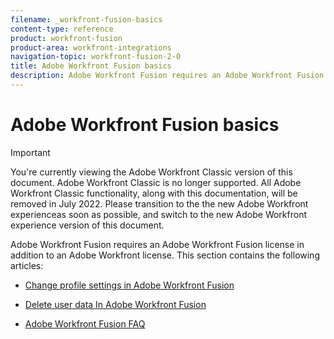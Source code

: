 ```yaml
---
filename: _workfront-fusion-basics
content-type: reference
product: workfront-fusion
product-area: workfront-integrations
navigation-topic: workfront-fusion-2-0
title: Adobe Workfront Fusion basics
description: Adobe Workfront Fusion requires an Adobe Workfront Fusion license in addition to an Adobe Workfront license.
---
```


# Adobe Workfront Fusion basics

>[!IMPORTANT]
>
>You're currently viewing the Adobe Workfront Classic version of this document. Adobe Workfront Classic is no longer supported. All Adobe Workfront Classic functionality, along with this documentation, will be removed in July 2022. Please transition to the the new Adobe Workfront experienceas soon as possible, and switch to the new Adobe Workfront experience version of this document.

Adobe Workfront Fusion requires an Adobe Workfront Fusion license in addition to an Adobe Workfront license.
This section contains the following articles:

* [Change profile settings in Adobe Workfront Fusion](../../workfront-fusion/workfront-fusion-basics/change-profile-settings.md)

  <!--
  <li data-mc-conditions="QuicksilverOrClassic.Draft mode"><a href="../../workfront-fusion/workfront-fusion-basics/change-your-email-address.md" class="MCXref xref">Change your email address in Adobe Workfront Fusion</a> </li>
  -->

* [Delete user data In Adobe Workfront Fusion](../../workfront-fusion/workfront-fusion-basics/delete-user-data.md)

  <!--
  <li data-mc-conditions="QuicksilverOrClassic.Draft mode"><a href="../../workfront-fusion/workfront-fusion-basics/delete-an-account.md" class="MCXref xref">Delete an account</a> </li>
  -->

* [Adobe Workfront Fusion FAQ](../../workfront-fusion/workfront-fusion-basics/faq.md)


